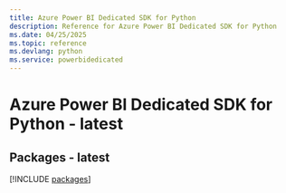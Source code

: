 ```yaml
---
title: Azure Power BI Dedicated SDK for Python
description: Reference for Azure Power BI Dedicated SDK for Python
ms.date: 04/25/2025
ms.topic: reference
ms.devlang: python
ms.service: powerbidedicated
---
```

# Azure Power BI Dedicated SDK for Python - latest
## Packages - latest
[!INCLUDE [packages](power-bi-dedicated-index.md)]
